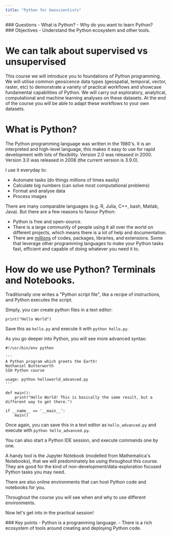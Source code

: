 ```yaml
---
title: "Python for Geoscientists"
---
```


<div class="questions">  
### Questions
- What is Python?
- Why do you want to learn Python?
</div>

<div class="objectives">  
### Objectives
- Understand the Python ecosystem and other tools.
</div>

# We can talk about supervised vs unsupervised

This course we will introduce you to foundations of Python programming. We will utilise common geosicence data types (geospatial, temporal, vector, raster, etc) to demonstrate a variety of practical workflows and showcase fundamental capabilities of Python. We will carry out exploratory, analytical, computational and machine learning analyses on these datasets. At the end of the course you will be able to adapt these workflows to your own datasets. 


# What is Python?

The Python programming language was written in the 1980's. It is an interpreted and high-level language, this makes it easy to use for rapid development with lots of flexibility. Version 2.0 was released in 2000. Version 3.0 was released in 2008 (the current version is 3.9.0). 

I use it everyday to:

* Automate tasks (do things millions of times easily)
* Calculate big numbers (can solve most computational problems)
* Format and analyse data
* Process images

There are many comparable languages (e.g. R, Julia, C++, bash, Matlab, Java).
But there are a few reasons to favour Python:

* Python is free and open-source. 
* There is a large community of people using it all over the world on different projects, which means there is a lot of help and documentation.
* There are [millions](https://github.com/search?l=Python&q=python&type=Repositories) of codes, packages, libraries, and extensions. Some that leverage other programming languages to make your Python tasks fast, efficient and capable of doing whatever you need it to.

# How do we use Python? Terminals and Notebooks.

Traditionally one writes a "Python script file", like a recipe of instructions, and Python executes the script.

Simply, you can create python files in a text editor:
```
print("Hello World")
```

Save this as ```hello.py``` and execute it with ```python hello.py```.

As you go deeper into Python, you will see more advanced syntax:
```
#!/usr/bin/env python

'''
A Python program which greets the Earth!
Nathaniel Butterworth
SIH Python course

usage: python helloworld_advanced.py
'''

def main():
    print("Hello World! This is basically the same result, but a different way to get there.")

if __name__ == '__main__':
    main()
```

Once again, you can save this in a text editor as ```hello_advanced.py``` and execute with ```python hello_advanced.py```.

You can also start a Python IDE session, and execute commands one by one.

A handy tool is the Jupyter Notebook (modelled from Mathematica's Notebooks), that we will predominately be using throughout this course. They are good for the kind of non-development/data-exploration focused Python tasks you may need.

There are also online environments that can host Python code and notebooks for you.

Throughout the course you will see when and why to use different environments.

Now let's get into in the practical session!

<div class="keypoints">
### Key points
- Python is a programming language.
- There is a rich ecosystem of tools around creating and deploying Python code.
</div>
